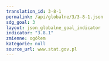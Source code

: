 ```yaml
---
translation_id: 3-8-1
permalink: /api/globalne/3/3-8-1.json
sdg_goal: 3
layout: json_globalne_goal_indicator
indicator: "3.8.1"
zmienne: ogółem
kategorie: null
source_url: www.stat.gov.pl
---
```

